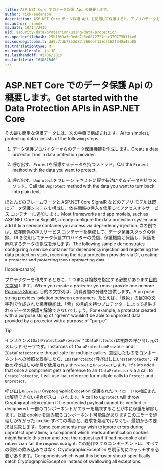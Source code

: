 ```yaml
---
title: ASP.NET Core でのデータ保護 Api の概要します。
author: rick-anderson
description: ASP.NET Core データ保護 Api を使用して保護すると、アプリのデータを復号化する方法について説明します。
ms.author: riande
ms.date: 10/14/2016
uid: security/data-protection/using-data-protection
ms.openlocfilehash: 25bf099a3d9edd7e6e0872725cbc3707750314e6
ms.sourcegitcommit: dd9c73db7853d87b566eef136d2162f648a43b85
ms.translationtype: MT
ms.contentlocale: ja-JP
ms.lasthandoff: 05/06/2019
ms.locfileid: "65087640"
---
```

# <a name="get-started-with-the-data-protection-apis-in-aspnet-core"></a><span data-ttu-id="938f0-103">ASP.NET Core でのデータ保護 Api の概要します。</span><span class="sxs-lookup"><span data-stu-id="938f0-103">Get started with the Data Protection APIs in ASP.NET Core</span></span>

<a name="security-data-protection-getting-started"></a>

<span data-ttu-id="938f0-104">その最も簡単な保護データには、次の手順で構成されます。</span><span class="sxs-lookup"><span data-stu-id="938f0-104">At its simplest, protecting data consists of the following steps:</span></span>

1. <span data-ttu-id="938f0-105">データ保護プロバイダーからのデータ保護機能を作成します。</span><span class="sxs-lookup"><span data-stu-id="938f0-105">Create a data protector from a data protection provider.</span></span>

2. <span data-ttu-id="938f0-106">呼び出す、`Protect`を保護するデータを持つメソッド。</span><span class="sxs-lookup"><span data-stu-id="938f0-106">Call the `Protect` method with the data you want to protect.</span></span>

3. <span data-ttu-id="938f0-107">呼び出す、`Unprotect`をプレーン テキストに戻す有効にするデータを持つメソッド。</span><span class="sxs-lookup"><span data-stu-id="938f0-107">Call the `Unprotect` method with the data you want to turn back into plain text.</span></span>

<span data-ttu-id="938f0-108">ほとんどのフレームワークと ASP.NET Core SignalR などのアプリ モデルは既にデータ保護システムを構成し、依存関係の挿入を使用してアクセスするサービス コンテナーに追加します。</span><span class="sxs-lookup"><span data-stu-id="938f0-108">Most frameworks and app models, such as ASP.NET Core or SignalR, already configure the data protection system and add it to a service container you access via dependency injection.</span></span> <span data-ttu-id="938f0-109">次の例では、依存関係の挿入サービス コンテナーを構成して、データ保護スタックの登録、DI を使用してデータ保護プロバイダーの受信、保護機能と保護し、保護を解除するデータの作成を示します。</span><span class="sxs-lookup"><span data-stu-id="938f0-109">The following sample demonstrates configuring a service container for dependency injection and registering the data protection stack, receiving the data protection provider via DI, creating a protector and protecting then unprotecting data.</span></span>

[!code-csharp[](../../security/data-protection/using-data-protection/samples/protectunprotect.cs?highlight=26,34,35,36,37,38,39,40)]

<span data-ttu-id="938f0-110">プロテクターを作成するときに、1 つまたは複数を指定する必要があります[目的文字列](xref:security/data-protection/consumer-apis/purpose-strings)します。</span><span class="sxs-lookup"><span data-stu-id="938f0-110">When you create a protector you must provide one or more [Purpose Strings](xref:security/data-protection/consumer-apis/purpose-strings).</span></span> <span data-ttu-id="938f0-111">目的の文字列は、消費者間の分離を提供します。</span><span class="sxs-lookup"><span data-stu-id="938f0-111">A purpose string provides isolation between consumers.</span></span> <span data-ttu-id="938f0-112">たとえば、「緑色」の目的の文字列で作成された保護機能は、「紫」の目的を持つプロテクターによって提供されるデータの保護を解除できないでしょう。</span><span class="sxs-lookup"><span data-stu-id="938f0-112">For example, a protector created with a purpose string of "green" wouldn't be able to unprotect data provided by a protector with a purpose of "purple".</span></span>

>[!TIP]
> <span data-ttu-id="938f0-113">インスタンス`IDataProtectionProvider`と`IDataProtector`は複数の呼び出し元のスレッド セーフです。</span><span class="sxs-lookup"><span data-stu-id="938f0-113">Instances of `IDataProtectionProvider` and `IDataProtector` are thread-safe for multiple callers.</span></span> <span data-ttu-id="938f0-114">意図したものをコンポーネントへの参照を取得したら、`IDataProtector`呼び出しに`CreateProtector`、複数の呼び出しの参照が使用されます`Protect`と`Unprotect`します。</span><span class="sxs-lookup"><span data-stu-id="938f0-114">It's intended that once a component gets a reference to an `IDataProtector` via a call to `CreateProtector`, it will use that reference for multiple calls to `Protect` and `Unprotect`.</span></span>
>
><span data-ttu-id="938f0-115">呼び出し`Unprotect`CryptographicException 保護されたペイロードの検証または解読できない場合がスローされます。</span><span class="sxs-lookup"><span data-stu-id="938f0-115">A call to `Unprotect` will throw CryptographicException if the protected payload cannot be verified or deciphered.</span></span> <span data-ttu-id="938f0-116">一部のコンポーネントがエラーを無視することが中に保護を解除します。認証 cookie を読み取るコンポーネント可能性がありますこのエラーを処理しがなかった cookie すべての場合と、要求を処理ではなくも、最初からの要求は失敗します。</span><span class="sxs-lookup"><span data-stu-id="938f0-116">Some components may wish to ignore errors during unprotect operations; a component which reads authentication cookies might handle this error and treat the request as if it had no cookie at all rather than fail the request outright.</span></span> <span data-ttu-id="938f0-117">この動作をするコンポーネントは、すべての例外の飲み込みではなく CryptographicException を明示的にキャッチする必要があります。</span><span class="sxs-lookup"><span data-stu-id="938f0-117">Components which want this behavior should specifically catch CryptographicException instead of swallowing all exceptions.</span></span>
